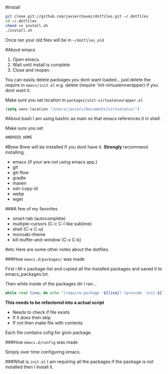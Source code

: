 #Install

```bash
git clone git://github.com/javierchavez/dotfiles.git ~/.dotfiles
cd ~/.dotfiles
chmod +x install.sh
./install.sh
```

Once ran your old files will be in `~/dotfiles_old`

#About emacs

1.    Open emacs.
2.    Wait until install is complete
3.    Close and reopen.

You can easily delete packages you dont want loaded... just delete the
require in `emacs/init.el` e.g. delete (require
'init-virtualenvwrapper) if you dont want it.

Make sure you set location in `packages/init-virtualenvwrapper.el`
```lisp
(setq venv-location "/Users/javierc/Documents/virtualenvs/")
```

#About bash
I am using bashrc as main so that emacs references it in shell.

Make sure you set
```bash
ANDROID_HOME
```

#Brew
Brew will be installed if you dont have it. **Strongly** recommend
installing.

* emacs (if your are not using emacs app.)
* git
* git-flow
* gradle
* maven
* ssh-copy-id
* webp
* wget 



###A few of my favorites
* smart-tab (autocomplete)
* multiple-cursors (C-c C-l like sublime)
* shell (C-x C-u)
* monoaki-theme
* kill-buffer-and-window (C-x C-k)

#etc
Here are some other notes about the dotfiles.

###How `emacs.d/packages/` was made

First i M-x package-list and copied all the installed packages and
saved it to emacs_packages.txt.

Then while inside of the packages dir I ran...

```bash
while read line; do echo "(require-package '${line}) (provide 'init-${line})"> "init-${line}.el" ; done < ../emacs_packages.txt
```

**This needs to be refactored into a actual script** 

*	Needs to check if file exists
*	If it does then skip
*	If not then make file with contents


Each file contains cofig for givin package.


###How `emacs.d/config` was made

Simply over time configuring emacs.

###What is `init.el`
I am requiring all the packages if the package is not installed then I
install it.





